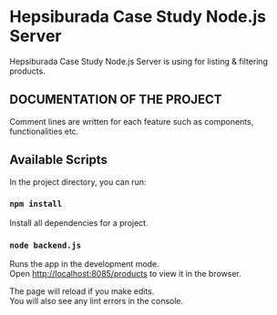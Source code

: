 # Hepsiburada Case Study Node.js Server

Hepsiburada Case Study Node.js Server is using for listing & filtering products.

## DOCUMENTATION OF THE PROJECT

Comment lines are written for each feature such as components, functionalities etc.

## Available Scripts

In the project directory, you can run:

### `npm install`

Install all dependencies for a project.

### `node backend.js`

Runs the app in the development mode.\
Open [http://localhost:8085/products](http://localhost:8085/products) to view it in the browser.

The page will reload if you make edits.\
You will also see any lint errors in the console.

